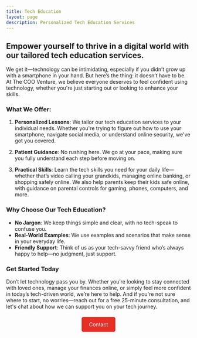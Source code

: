 ```yaml
---
title: Tech Education
layout: page
description: Personalized Tech Education Services
---
```


## Empower yourself to thrive in a digital world with our tailored tech education services.

We get it—technology can be intimidating, especially if you didn’t grow up with a smartphone in your hand. But here’s the thing: it doesn’t have to be. At The COO Venture, we believe everyone deserves to feel confident using technology, whether you're just starting out or looking to enhance your skills.

### What We Offer:

1. **Personalized Lessons**: We tailor our tech education services to your individual needs. Whether you're trying to figure out how to use your smartphone, navigate social media, or understand online security, we've got you covered.
   
2. **Patient Guidance**: No rushing here. We go at your pace, making sure you fully understand each step before moving on.

3. **Practical Skills**: Learn the tech skills you need for your daily life—whether that’s video calling your grandkids, managing online banking, or shopping safely online. We also help parents keep their kids safe online, with guidance on parental controls for gaming, phones, computers, and more.

### Why Choose Our Tech Education?

- **No Jargon**: We keep things simple and clear, with no tech-speak to confuse you.
- **Real-World Examples**: We use examples and scenarios that make sense in your everyday life.
- **Friendly Support**: Think of us as your tech-savvy friend who’s always happy to help—no judgment, just support.

### Get Started Today

Don’t let technology pass you by. Whether you’re looking to stay connected with loved ones, manage your finances online, or simply feel more confident in today’s tech-driven world, we’re here to help. And if you're not sure where to start, no worries—reach out for a free 25-minute consultation, and let's chat about how we can support you on your tech journey.

<div style="margin-top: 20px; text-align: center;">
  <a href="{{ site.data.contact.contact_button_link }}" class="button" style="background-color: #E52F27; color: #ffffff; padding: 10px 20px; text-decoration: none; border-radius: 5px; display: inline-block; line-height: 1.5; text-align: center; vertical-align: middle;">Contact</a>
</div>

